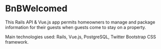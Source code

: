 # BnBWelcomed

This Rails API & Vue.js app permits homeowners to manage and package information for their guests when guests come to stay on a property.

Main technologies used:
Rails, Vue.js, PostgreSQL, Twitter Bootstrap CSS framework.
